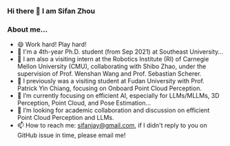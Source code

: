 ### Hi there 👋 I am Sifan Zhou
### About me...
- 😄 Work hard! Play hard!
- 🔭 I'm a 4th-year Ph.D. student (from Sep 2021) at Southeast University...
- 👯 I am also a visiting intern at the Robotics Institute (RI) of Carnegie Mellon University (CMU), collaborating with Shibo Zhao, under the supervision of Prof. Wenshan Wang and Prof. Sebastian Scherer.
- 🔭 I previously was a visiting student at Fudan University with Prof. Patrick Yin Chiang, focusing on Onboard Point Cloud Perception.
- 🌱 I’m currently focusing on efficient AI, especially for LLMs/MLLMs, 3D Perception, Point Cloud, and Pose Estimation...
- 🤔 I’m looking for academic collaboration and discussion on efficient Point Cloud Perception and LLMs.
- 📫 How to reach me: sifanjay@gmail.com, if I didn't reply to you on GitHub issue in time, please email me!
<!--
**StiphyJay/StiphyJay** is a ✨ _special_ ✨ repository because its `README.md` (this file) appears on your GitHub profile.

Here are some ideas to get you started:
- 👯 I am also a research intern at the Robotics Institute of Carnegie Mellon University (CMU), under the supervision of Professor Sebastian Scherer and Wenshan Wang.
- 🌱 I’m previously working as a research assistant at Fudan University with Prof. Patrick Yin Chiang.
- 🔭 I’m previously working as a research assistant at Fudan University with Prof. Patrick Yin Chiang.
- 🌱 I’m currently researching  3D object detection and tracking method based on multi-sensor fusion...
- 👯 I’m looking to collaborate on supervised and self-supervised object detection
- 🤔 I’m looking for help with ...
- 💬 Ask me about ...
- 📫 How to reach me: ...
- 😄 Pronouns: ...
- ⚡ Fun fact: ...
- 🔭 I’m currently working as a part-time research assistant at Fudan University...
- 👯 I’m also a remoting research intern in Carnegie Mellon University (CMU) Robotics Institute...
- ⚡ I received the M.S. degree in the Programme of Robot Science and Engineering from Northeastern University, China, in 2021...
- 👯 I am also a research intern at the AirLab at the Robotics Institute of Carnegie Mellon University (CMU), under the supervision of Professor Sebastian Scherer, Wenshan Wang and Shibo Zhao.
- 🌱 I’m currently researching LLM/MLLM quantization, IMU-centric Pose estimation, object detection and tracking based on lidar/multi-sensor fusion...
- 💬 Ask me about model compression, 3D point cloud detection/tracking, pose estimation...
